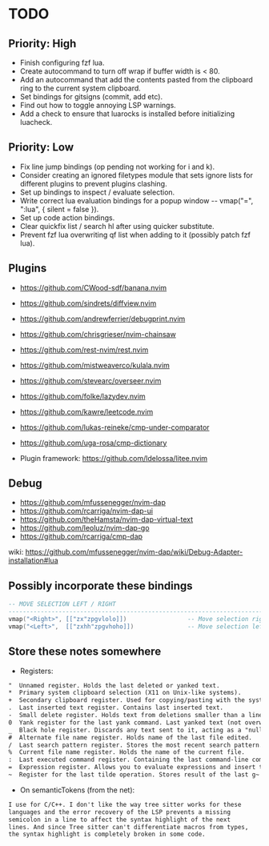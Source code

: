 # TODO

## Priority: High

- Finish configuring fzf lua.
- Create autocommand to turn off wrap if buffer width is < 80.
- Add an autocommand that add the contents pasted from the clipboard ring to the current system clipboard.
- Set bindings for gitsigns (commit, add etc).
- Find out how to toggle annoying LSP warnings.
- Add a check to ensure that luarocks is installed before initializing luacheck.

## Priority: Low

- Fix line jump bindings (op pending not working for i and k).
- Consider creating an ignored filetypes module that sets ignore lists for different plugins to prevent plugins clashing.
- Set up bindings to inspect / evaluate selection.
- Write correct lua evaluation bindings for a popup window -- vmap("=", ":lua<CR>", { silent = false }).
- Set up code action bindings.
- Clear quickfix list / search hl after using quicker substitute.
- Prevent fzf lua overwriting qf list when adding to it (possibly patch fzf lua).

## Plugins

- https://github.com/CWood-sdf/banana.nvim
- https://github.com/sindrets/diffview.nvim
- https://github.com/andrewferrier/debugprint.nvim
- https://github.com/chrisgrieser/nvim-chainsaw
- https://github.com/rest-nvim/rest.nvim
- https://github.com/mistweaverco/kulala.nvim
- https://github.com/stevearc/overseer.nvim
- https://github.com/folke/lazydev.nvim
- https://github.com/kawre/leetcode.nvim
- https://github.com/lukas-reineke/cmp-under-comparator
- https://github.com/uga-rosa/cmp-dictionary

- Plugin framework: https://github.com/ldelossa/litee.nvim

## Debug

- https://github.com/mfussenegger/nvim-dap
- https://github.com/rcarriga/nvim-dap-ui
- https://github.com/theHamsta/nvim-dap-virtual-text
- https://github.com/leoluz/nvim-dap-go
- https://github.com/rcarriga/cmp-dap

wiki: https://github.com/mfussenegger/nvim-dap/wiki/Debug-Adapter-installation#lua

## Possibly incorporate these bindings

```lua
-- MOVE SELECTION LEFT / RIGHT
--------------------------------------------------------------------------------
vmap("<Right>", [["zx"zpgvlolo]])                 -- Move selection right
vmap("<Left>",  [["zxhh"zpgvhoho]])               -- Move selection left
```

## Store these notes somewhere

- Registers:
```txt
"  Unnamed register. Holds the last deleted or yanked text.
*  Primary system clipboard selection (X11 on Unix-like systems).
+  Secondary clipboard register. Used for copying/pasting with the system clipboard.
.  Last inserted text register. Contains last inserted text.
-  Small delete register. Holds text from deletions smaller than a line (like dw).
0  Yank register for the last yank command. Last yanked text (not overwritten by deletes).
_  Black hole register. Discards any text sent to it, acting as a "null" register.
#  Alternate file name register. Holds name of the last file edited.
/  Last search pattern register. Stores the most recent search pattern.
%  Current file name register. Holds the name of the current file.
:  Last executed command register. Containing the last command-line command entered.
=  Expression register. Allows you to evaluate expressions and insert the result.
~  Register for the last tilde operation. Stores result of the last g~ or ~ operation.
```

- On semanticTokens (from the net):
```txt
I use for C/C++. I don't like the way tree sitter works for these
languages and the error recovery of the LSP prevents a missing
semicolon in a line to affect the syntax highlight of the next
lines. And since Tree sitter can't differentiate macros from types,
the syntax highlight is completely broken in some code.
```
